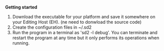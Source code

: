 **Getting started**

1. Download the executable for your platform and save it somewhere on your
Editing Host (EH). (ne need to donwload the source code)
1. Create the configuration files in ~/.sd2
1. Run the program in a terminal as 'sd2 -l debug'. You can terminate and restart
the program at any time but it only performs its operations when running.